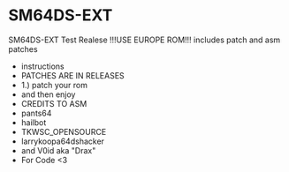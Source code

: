 # SM64DS-EXT 
SM64DS-EXT Test Realese !!!USE EUROPE ROM!!!
includes patch and asm patches
- instructions
- PATCHES ARE IN RELEASES
- 1.) patch your rom
- and then enjoy
- CREDITS TO ASM
- pants64
- hailbot
- TKWSC_OPENSOURCE
- larrykoopa64dshacker
- and V0id aka "Drax"
- For Code <3


